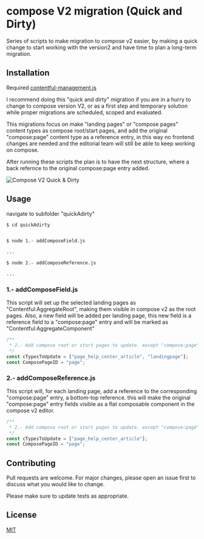 # compose V2 migration (Quick and Dirty)

Series of scripts to make migration to compose v2 easier, by making a quick change to start working with the version2 and have time to plan a long-term migration.


## Installation

Required [contentful-management.js](https://contentful.github.io/contentful-management.js/contentful-management/10.12.1/)

I recommend doing this "quick and dirty" migration if you are in a hurry to change to compose version V2, or as a first step and temporary solution while proper migrations are scheduled, scoped and evaluated.

This migrations focus on make "landing pages" or "compose pages" content types as compose root/start pages, and add the original "compose:page" content type as a reference entry, in this way no frontend changes are needed and the editorial team will still be able to keep working on compose.

After running these scripts the plan is to have the next structure, where a back refernce to the original compose:page entry added.

![Compose V2 Quick & Dirty](/../composeV2Migrations/img/composeQD.jpg "Q&D")

## Usage

navigate to subfolder "quickAdirty"


```bash
$ cd quickAdirty


$ node 1.- addComposeField.js

...

$ node 2.- addComposeReference.js

...
```

### 1.- addComposeField.js
This script will set up the selected landing pages as "Contentful:AggregateRoot", making them visible in compose v2 as the root pages.
Also, a new field will be added per landing page, this new field is a reference field to a "compose:page" entry and will be marked as "Contentful:AggregateComponent"

```javascript
/**
 * 2.- Add compose root or start pages to update. except "compose:page"
 */
const cTypesToUpdate = ["page_help_center_article", "landingpage"];
const ComposePageID = "page";
```

### 2.- addComposeReference.js
This script will, for each landing page, add a reference to the corresponding "compose:page" entry, a bottom-top reference. this will make the original "compose:page" entry fields visible as a flat composable component in the compose v2 editor.

```javascript
/**
 * 2.- Add compose root or start pages to update. except "compose:page"
 */
const cTypesToUpdate = ["page_help_center_article"];
const ComposePageID = "page";
```


## Contributing
Pull requests are welcome. For major changes, please open an issue first to discuss what you would like to change.

Please make sure to update tests as appropriate.

## License
[MIT](https://choosealicense.com/licenses/mit/)